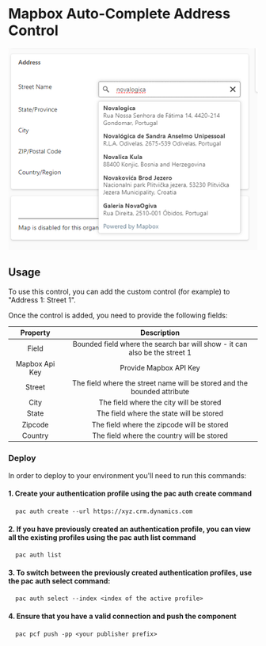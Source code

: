 # Mapbox Auto-Complete Address Control

![](https://github.com/novalogica/pcf-address-mapbox/blob/v0.0.1/screenshots/address_search.png)


## Usage

To use this control, you can add the custom control (for example) to "Address 1: Street 1".

Once the control is added, you need to provide the following fields:


| Property | Description    |
| :---:   | :---: |
| Field | Bounded field where the search bar will show - it can also be the street 1 |
| Mapbox Api Key | Provide Mapbox API Key  |
| Street | The field where the street name will be stored and the bounded attribute   |
| City | The field where the city will be stored   |
| State | The field where the state will be stored   |
| Zipcode | The field where the zipcode will be stored   |
| Country | 	The field where the country will be stored   |



### Deploy
In order to deploy to your environment you'll need to run this commands: 
   #### 1. Create your authentication profile using the pac auth create command
      pac auth create --url https://xyz.crm.dynamics.com 

   #### 2. If you have previously created an authentication profile, you can view all the existing profiles using the pac auth list command
      pac auth list
   #### 3. To switch between the previously created authentication profiles, use the pac auth select command:
      pac auth select --index <index of the active profile>
   #### 4. Ensure that you have a valid connection and push the component
      pac pcf push -pp <your publisher prefix>
   
